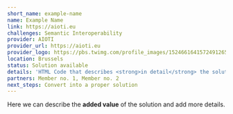 ```yaml
---
short_name: example-name
name: Example Name
link: https://aioti.eu
challenges: Semantic Interoperability
provider: AIOTI
provider_url: https://aioti.eu
provider_logo: https://pbs.twimg.com/profile_images/1524661641572491265/k26jqf1h_400x400.jpg
location: Brussels
status: Solution available
details: 'HTML Code that describes <strong>in detail</strong> the solution and its advantages, such as::<br><br><ul><li>- Something very special </li><li>- Something very useful </li><li>- Something very interesting</li></ul><br/><img src="https://pbs.twimg.com/profile_banners/731175743493943296/1665500278/1500x500"/>'
partners: Member no. 1, Member no. 2
next_steps: Convert into a proper solution
---
```


Here we can describe the **added value** of the solution and add more details.
